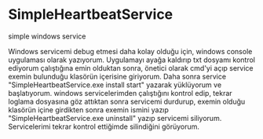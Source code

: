 # SimpleHeartbeatService
simple windows service


Windows servicemi debug etmesi daha kolay olduğu için, windows console uygulaması olarak yazıyorum. Uygulamayı ayağa kaldırıp
txt dosyamı kontrol ediyorum çalıştığına emin olduktan sonra, 
önetici olarak cmd'yi açıp service exemin bulunduğu klasörün içerisine giriyorum. Daha sonra service "SimpleHeartbeatService.exe install start" yazarak yüklüyorum ve başlatıyorum. 
windows servicelerimden çalıştığını kontrol edip, tekrar loglama dosyasına göz attıktan sonra servicemi durdurup, exemin olduğu klasörün içine girdikten sonra
exemin ismini yazıp  "SimpleHeartbeatService.exe uninstall"  yazıp servicemi siliyorum. Servicelerimi tekrar kontrol ettiğimde silindiğini görüyorum.
